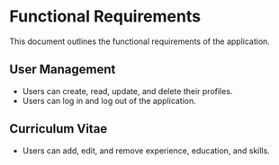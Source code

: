 # Functional Requirements

This document outlines the functional requirements of the application.

## User Management
- Users can create, read, update, and delete their profiles.
- Users can log in and log out of the application.

## Curriculum Vitae
- Users can add, edit, and remove experience, education, and skills.

